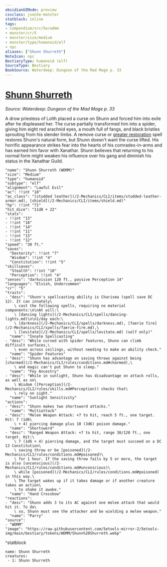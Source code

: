 ```yaml
---
obsidianUIMode: preview
cssclass: json5e-monster
statblock: inline
tags:
- compendium/src/5e/wdmm
- monster/cr/5
- monster/size/medium
- monster/type/humanoid/elf
- npc
aliases: ["Shunn Shurreth"]
NoteIcon: npc
BestiaryType: humanoid (elf)
SourceType: Bestiary
BookSource: Waterdeep: Dungeon of the Mad Mage p. 33
---
```

# [Shunn Shurreth](2-Mechanics/CLI/bestiary/npc/shunn-shurreth-wdmm.md)
*Source: Waterdeep: Dungeon of the Mad Mage p. 33*  

A drow priestess of Lolth placed a curse on Shunn and forced him into exile after he displeased her. The curse partially transformed him into a spider, giving him eight red arachnid eyes, a mouth full of fangs, and black bristles sprouting from his slender limbs. A remove curse or [greater restoration](/2-Mechanics/CLI/spells/greater-restoration.md) spell restores Shunn's natural form, but Shunn doesn't want the curse lifted. His horrific appearance strikes fear into the hearts of his comrades-in-arms and has earned him favor with Xanathar. Shunn believes that returning to his normal form might weaken his influence over his gang and diminish his status in the Xanathar Guild.

```statblock
"name": "Shunn Shurreth (WDMM)"
"size": "Medium"
"type": "humanoid"
"subtype": "elf"
"alignment": "Lawful Evil"
"ac": !!int "18"
"ac_class": "[studded leather](/2-Mechanics/CLI/items/studded-leather-armor.md), [shield](/2-Mechanics/CLI/items/shield.md)"
"hp": !!int "71"
"hit_dice": "11d8 + 22"
"stats":
- !!int "13"
- !!int "18"
- !!int "14"
- !!int "11"
- !!int "13"
- !!int "12"
"speed": "30 ft."
"saves":
  "Dexterity": !!int "7"
  "Wisdom": !!int "4"
  "Constitution": !!int "5"
"skillsaves":
  "Stealth": !!int "10"
  "Perception": !!int "4"
"senses": "darkvision 120 ft., passive Perception 14"
"languages": "Elvish, Undercommon"
"cr": "5"
"traits":
- "desc": "Shunn's spellcasting ability is Charisma (spell save DC 12). It can innately\
    \ cast the following spells, requiring no material components:\n\nAt will:\
    \ [dancing lights](/2-Mechanics/CLI/spells/dancing-lights.md)\n\n1/day each:\
    \ [darkness](/2-Mechanics/CLI/spells/darkness.md), [faerie fire](/2-Mechanics/CLI/spells/faerie-fire.md),\
    \ [levitate](/2-Mechanics/CLI/spells/levitate.md) (self only)"
  "name": "Innate Spellcasting"
- "desc": "While cursed with spider features, Shunn can climb difficult surfaces,\
    \ even across ceilings, without needing to make an ability check."
  "name": "Spider Features"
- "desc": "Shunn has advantage on saving throws against being [charmed](/2-Mechanics/CLI/rules/conditions.md#charmed),\
    \ and magic can't put Shunn to sleep."
  "name": "Fey Ancestry"
- "desc": "While in sunlight, Shunn has disadvantage on attack rolls, as well as on\
    \ Wisdom ([Perception](/2-Mechanics/CLI/rules/skills.md#Perception)) checks that\
    \ rely on sight."
  "name": "Sunlight Sensitivity"
"actions":
- "desc": "Shunn makes two shortsword attacks."
  "name": "Multiattack"
- "desc": "Melee Weapon Attack: +7 to hit, reach 5 ft., one target. Hit: 7 (1d6\
    \ + 4) piercing damage plus 10 (3d6) poison damage."
  "name": "Shortsword"
- "desc": "Ranged Weapon Attack: +7 to hit, range 30/120 ft., one target. Hit:\
    \ 7 (1d6 + 4) piercing damage, and the target must succeed on a DC 13 Constitution\
    \ saving throw or be [poisoned](/2-Mechanics/CLI/rules/conditions.md#poisoned)\
    \ for 1 hour. If the saving throw fails by 5 or more, the target is also [unconscious](/2-Mechanics/CLI/rules/conditions.md#unconscious)\
    \ while [poisoned](/2-Mechanics/CLI/rules/conditions.md#poisoned) in this way.\
    \ The target wakes up if it takes damage or if another creature takes an action\
    \ to shake it awake."
  "name": "Hand Crossbow"
"reactions":
- "desc": "Shunn adds 3 to its AC against one melee attack that would hit it. To do\
    \ so, Shunn must see the attacker and be wielding a melee weapon."
  "name": "Parry"
"source":
- "WDMM"
"image": "https://raw.githubusercontent.com/5etools-mirror-2/5etools-img/main/bestiary/tokens/WDMM/Shunn%20Shurreth.webp"
```
^statblock

```encounter-table
name: Shunn Shurreth
creatures:
 - 1: Shunn Shurreth
```